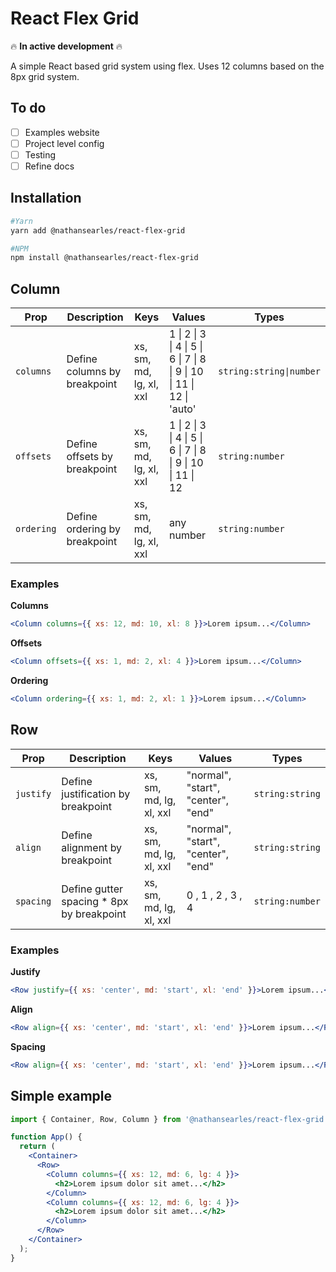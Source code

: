 # React Flex Grid

:fire: **In active development** :fire:

A simple React based grid system using flex. Uses 12 columns based on the 8px
grid system.

## To do

- [ ] Examples website
- [ ] Project level config
- [ ] Testing
- [ ] Refine docs

## Installation

```bash
#Yarn
yarn add @nathansearles/react-flex-grid

#NPM
npm install @nathansearles/react-flex-grid
```

## Column

| Prop       | Description                   | Keys                    | Values                                                                | Types                   |
| ---------- | ----------------------------- | ----------------------- | --------------------------------------------------------------------- | ----------------------- |
| `columns`  | Define columns by breakpoint  | xs, sm, md, lg, xl, xxl | 1 \| 2 \| 3 \| 4 \| 5 \| 6 \| 7 \| 8 \| 9 \| 10 \| 11 \| 12 \| 'auto' | `string:string\|number` |
| `offsets`  | Define offsets by breakpoint  | xs, sm, md, lg, xl, xxl | 1 \| 2 \| 3 \| 4 \| 5 \| 6 \| 7 \| 8 \| 9 \| 10 \| 11 \| 12           | `string:number`         |
| `ordering` | Define ordering by breakpoint | xs, sm, md, lg, xl, xxl | any number                                                            | `string:number`         |

### Examples

**Columns**

```jsx
<Column columns={{ xs: 12, md: 10, xl: 8 }}>Lorem ipsum...</Column>
```

**Offsets**

```jsx
<Column offsets={{ xs: 1, md: 2, xl: 4 }}>Lorem ipsum...</Column>
```

**Ordering**

```jsx
<Column ordering={{ xs: 1, md: 2, xl: 1 }}>Lorem ipsum...</Column>
```

## Row

| Prop      | Description                                | Keys                    | Values                             | Types           |
| --------- | ------------------------------------------ | ----------------------- | ---------------------------------- | --------------- |
| `justify` | Define justification by breakpoint         | xs, sm, md, lg, xl, xxl | "normal", "start", "center", "end" | `string:string` |
| `align`   | Define alignment by breakpoint             | xs, sm, md, lg, xl, xxl | "normal", "start", "center", "end" | `string:string` |
| `spacing` | Define gutter spacing \* 8px by breakpoint | xs, sm, md, lg, xl, xxl | 0 , 1 , 2 , 3 , 4                  | `string:number` |

### Examples

**Justify**

```jsx
<Row justify={{ xs: 'center', md: 'start', xl: 'end' }}>Lorem ipsum...</Row>
```

**Align**

```jsx
<Row align={{ xs: 'center', md: 'start', xl: 'end' }}>Lorem ipsum...</Row>
```

**Spacing**

```jsx
<Row align={{ xs: 'center', md: 'start', xl: 'end' }}>Lorem ipsum...</Row>
```

## Simple example

```jsx
import { Container, Row, Column } from '@nathansearles/react-flex-grid';

function App() {
  return (
    <Container>
      <Row>
        <Column columns={{ xs: 12, md: 6, lg: 4 }}>
          <h2>Lorem ipsum dolor sit amet...</h2>
        </Column>
        <Column columns={{ xs: 12, md: 6, lg: 4 }}>
          <h2>Lorem ipsum dolor sit amet...</h2>
        </Column>
      </Row>
    </Container>
  );
}
```

